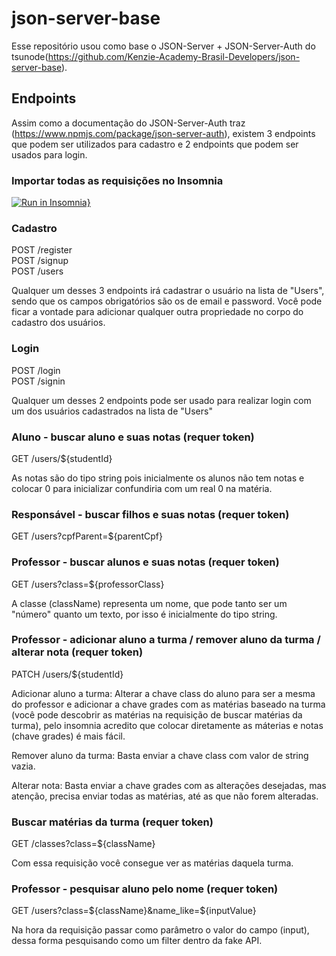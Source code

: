 # json-server-base

Esse repositório usou como base o JSON-Server + JSON-Server-Auth do tsunode(https://github.com/Kenzie-Academy-Brasil-Developers/json-server-base).

## Endpoints

Assim como a documentação do JSON-Server-Auth traz (https://www.npmjs.com/package/json-server-auth), existem 3 endpoints que podem ser utilizados para cadastro e 2 endpoints que podem ser usados para login.

### Importar todas as requisições no Insomnia

[![Run in Insomnia}](https://insomnia.rest/images/run.svg)](https://insomnia.rest/run/?label=YourSchool%20FakeAPI&uri=https%3A%2F%2Fyourschool-api.onrender.com%2Finsomnia.json)

### Cadastro

POST /register <br/>
POST /signup <br/>
POST /users

Qualquer um desses 3 endpoints irá cadastrar o usuário na lista de "Users", sendo que os campos obrigatórios são os de email e password.
Você pode ficar a vontade para adicionar qualquer outra propriedade no corpo do cadastro dos usuários.

### Login

POST /login <br/>
POST /signin

Qualquer um desses 2 endpoints pode ser usado para realizar login com um dos usuários cadastrados na lista de "Users"

### Aluno - buscar aluno e suas notas (requer token)

GET /users/${studentId}

As notas são do tipo string pois inicialmente os alunos não tem notas e colocar 0 para inicializar confundiria com um real 0 na matéria.

### Responsável - buscar filhos e suas notas (requer token)

GET /users?cpfParent=${parentCpf}

### Professor - buscar alunos e suas notas (requer token)

GET /users?class=${professorClass}

A classe (className) representa um nome, que pode tanto ser um "número" quanto um texto, por isso é inicialmente do tipo string.

### Professor - adicionar aluno a turma / remover aluno da turma / alterar nota (requer token)

PATCH /users/${studentId}

Adicionar aluno a turma:
Alterar a chave class do aluno para ser a mesma do professor e adicionar a chave grades com as matérias baseado na turma (você pode descobrir as matérias na requisição de buscar matérias da turma), pelo insomnia acredito que colocar diretamente as máterias e notas (chave grades) é mais fácil.

Remover aluno da turma:
Basta enviar a chave class com valor de string vazia.

Alterar nota:
Basta enviar a chave grades com as alterações desejadas, mas atenção, precisa enviar todas as matérias, até as que não forem alteradas.

### Buscar matérias da turma (requer token)

GET /classes?class=${className}

Com essa requisição você consegue ver as matérias daquela turma.


### Professor - pesquisar aluno pelo nome (requer token)

GET /users?class=${className}&name_like=${inputValue}

Na hora da requisição passar como parâmetro o valor do campo (input), dessa forma pesquisando como um filter dentro da fake API.
